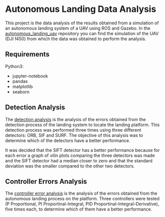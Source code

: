 # Autonomous Landing Data Analysis
This project is the data analysis of the results obtained from a simulation of an autonomous landing system of a UAV using ROS and Gazebo. In the [autonomous_landing_uav](https://github.com/MikeS96/autonomous_landing_uav) repository you can find the simulation of the UAV (DJI f450) from which the data was obtained to perform the analysis.

## Requirements
Python3:
 * jupyter-notebook
 * pandas
 * matplotlib
 * seaborn

## Detection Analysis
The [detection analysis](/detection_analysis.ipynb) is the analysis of the errors obtained from the detection process of the landing system to locate the landing platform. This detection process was performed three times using three different detectors: ORB, SIF and SURF. The objective of this analysis was to determine which of the detectors have a better performance.

It was decided that the SIFT detector has a better performance because for each error a graph of vilin plots comparing the three detectors was made and the SIFT detector had a median closer to zero and that the standard deviation was the smaller compared to the other two detectors.

## Controller Errors Analysis
The [controller error analysis](/controller_errors_analysis.ipynb) is the analysis of the errors obtained from the autonomous landing process on the platform. Three controllers were tested (P Proportional, PI Proportinal-Integral, PID Proportinal-Integral-Derivative), five times each, to determine which of them have a better performance.
